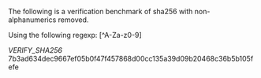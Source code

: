 The following is a verification benchmark of sha256 with non-alphanumerics removed.

Using the following regexp:  [^A-Za-z0-9]

_VERIFY_SHA256_
7b3ad634dec9667ef05b0f47f457868d00cc135a39d09b20468c36b5b105fefe
